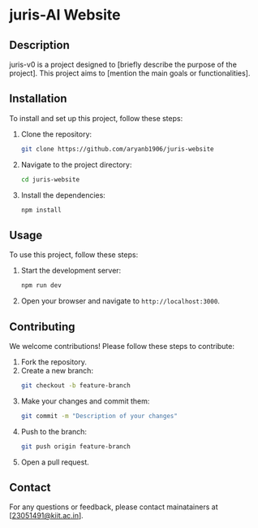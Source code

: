 # juris-AI Website

## Description
juris-v0 is a project designed to [briefly describe the purpose of the project]. This project aims to [mention the main goals or functionalities].

## Installation
To install and set up this project, follow these steps:

1. Clone the repository:
    ```bash
    git clone https://github.com/aryanb1906/juris-website
    ```
2. Navigate to the project directory:
    ```bash
    cd juris-website
    ```
3. Install the dependencies:
    ```bash
    npm install
    ```

## Usage
To use this project, follow these steps:

1. Start the development server:
    ```bash
    npm run dev
    ```
2. Open your browser and navigate to `http://localhost:3000`.

## Contributing
We welcome contributions! Please follow these steps to contribute:

1. Fork the repository.
2. Create a new branch:
    ```bash
    git checkout -b feature-branch
    ```
3. Make your changes and commit them:
    ```bash
    git commit -m "Description of your changes"
    ```
4. Push to the branch:
    ```bash
    git push origin feature-branch
    ```
5. Open a pull request.


## Contact
For any questions or feedback, please contact mainatainers at [23051491@kiit.ac.in].
